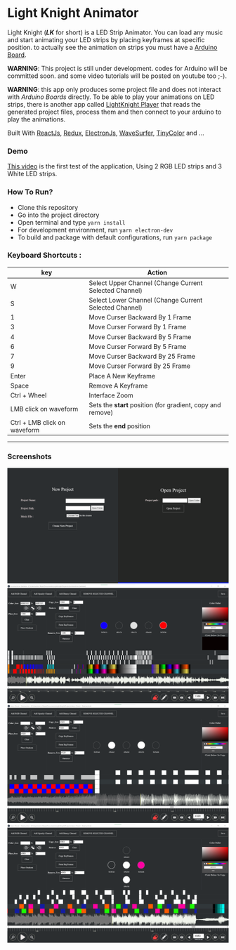 # Light Knight Animator
Light Knight (**_LK_** for short) is a LED Strip Animator. You can load any music and start animating your LED strips by placing keyframes at specific position. to actually see the animation on strips you must have a [Arduino Board](https://www.arduino.cc/).

**WARNING**: This project is still under development. codes for Arduino will be committed soon. and some video tutorials will be posted on youtube too ;-).

**WARNING**: this app only produces some project file and does not interact with _Arduino Boards_ directly. To be able to play your animations on LED strips, there is another app called [LightKnight Player](https://github.com/arg1998/LightKnightPlayer) that reads the generated project files, process them and then connect to your arduino to play the animations.

Built With [ReactJs](https://reactjs.org/), [Redux](https://redux.js.org/), [ElectronJs](https://electronjs.org/), [WaveSurfer](https://wavesurfer-js.org/), [TinyColor](https://bgrins.github.io/TinyColor/) and ...

### Demo
[This video](https://www.youtube.com/watch?v=njnCorMyLxw) is the first test of the application, Using 2 RGB LED strips and 3 White LED strips.  

### How To Run? 
+ Clone this repository 
+ Go into the project directory
+ Open terminal and type `yarn install`
+ For development environment, run `yarn electron-dev`
+ To build and package with default configurations, run `yarn package`


### Keyboard Shortcuts : 
| key          | Action                                                 |
| ------------ | ------------------------------------------------------ |
| W            | Select Upper Channel (Change Current Selected Channel) |
| S            | Select Lower Channel (Change Current Selected Channel) |
| 1            | Move Curser Backward By 1 Frame                        |
| 3            | Move Curser Forward By 1 Frame                         |
| 4            | Move Curser Backward By 5 Frame                        |
| 6            | Move Curser Forward By 5 Frame                         |
| 7            | Move Curser Backward By 25 Frame                       |
| 9            | Move Curser Forward By 25 Frame                        |
| Enter        | Place A New Keyframe                                   |
| Space        | Remove A Keyframe                                     |
| Ctrl + Wheel | Interface Zoom                                         |
| LMB click on waveform | Sets the **start** position (for gradient, copy and remove) |
| Ctrl + LMB click on waveform | Sets the **end** position |

<hr/>

### Screenshots 
<img src="./screenshots/0001.png"/>
<img src="./screenshots/0002.png"/>
<img src="./screenshots/0003.png"/>
<img src="./screenshots/0004.png"/>